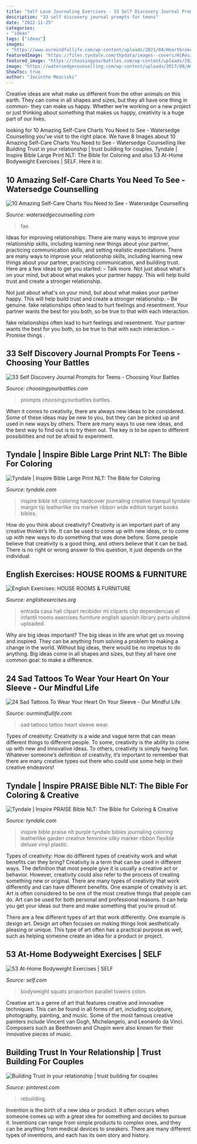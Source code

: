 ```yaml
---
title: "Self Love Journaling Exercises - 33 Self Discovery Journal Prompts For Teens"
description: "33 self discovery journal prompts for teens"
date: "2022-11-25"
categories:
- "ideas"
tags: ["ideas"]
images:
- "https://www.ourmindfullife.com/wp-content/uploads/2021/04/Heartbroken-tattoo-by-@__shiroyami__.jpg"
featuredImage: "https://files.tyndale.com/thpdata/images--covers/HiResJPG/978-1-4964-1985-9.jpg"
featured_image: "https://choosingyourbattles.com/wp-content/uploads/2020/02/33-Journal-Writing-Prompts-for-Teens.png"
image: "https://watersedgecounselling.com/wp-content/uploads/2017/08/Amazing-Self-Care-Charts-You-Need-to-See-5.jpg"
ShowToc: true
author: "Jacinthe Mosciski"
---
```



Creative ideas are what make us different from the other animals on this earth. They can come in all shapes and sizes, but they all have one thing in common- they can make us happy. Whether we’re working on a new project or just thinking about something that makes us happy, creativity is a huge part of our lives.

	

		
looking for 10 Amazing Self-Care Charts You Need to See - Watersedge Counselling you've visit to the right place. We have 8 Images about 10 Amazing Self-Care Charts You Need to See - Watersedge Counselling like Building Trust in your relationship | trust building for couples, Tyndale | Inspire Bible Large Print NLT: The Bible for Coloring and also 53 At-Home Bodyweight Exercises | SELF. Here it is:
		
    
## 10 Amazing Self-Care Charts You Need To See - Watersedge Counselling

<img loading=lazy src="https://watersedgecounselling.com/wp-content/uploads/2017/08/Amazing-Self-Care-Charts-You-Need-to-See-5.jpg" onerror="this.onerror=null;this.src='https://tse1.mm.bing.net/th?id=OIP.8Q9Bjw2eWHrjeXZRl3aP-QAAAA&amp;pid=15.1';" alt="10 Amazing Self-Care Charts You Need to See - Watersedge Counselling">

_Source: watersedgecounselling.com_

>fae. 

	

Ideas for improving relationships: There are many ways to improve your relationship skills, including learning new things about your partner, practicing communication skills, and setting realistic expectations.
There are many ways to improve your relationship skills, including learning new things about your partner, practicing communication, and building trust. Here are a few ideas to get you started: 
     – Talk more. Not just about what's on your mind, but about what makes your partner happy. This will help build trust and create a stronger relationship.

Not just about what's on your mind, but about what makes your partner happy. This will help build trust and create a stronger relationship. – Be genuine. fake relationships often lead to hurt feelings and resentment. Your partner wants the best for you both, so be true to that with each interaction.

fake relationships often lead to hurt feelings and resentment. Your partner wants the best for you both, so be true to that with each interaction. – Promise things .

    
## 33 Self Discovery Journal Prompts For Teens - Choosing Your Battles

<img loading=lazy src="https://choosingyourbattles.com/wp-content/uploads/2020/02/33-Journal-Writing-Prompts-for-Teens.png" onerror="this.onerror=null;this.src='https://tse2.mm.bing.net/th?id=OIP.vW0h0Cv6pcH-trvL6Jtn6gHaLH&amp;pid=15.1';" alt="33 Self Discovery Journal Prompts for Teens - Choosing Your Battles">

_Source: choosingyourbattles.com_

>prompts choosingyourbattles battles. 

	

When it comes to creativity, there are always new ideas to be considered. Some of these ideas may be new to you, but they can be picked up and used in new ways by others. There are many ways to use new ideas, and the best way to find out is to try them out. The key is to be open to different possibilities and not be afraid to experiment.

    
## Tyndale | Inspire Bible Large Print NLT: The Bible For Coloring

<img loading=lazy src="https://files.tyndale.com/thpdata/images--covers/HiResJPG/978-1-4964-1985-9.jpg" onerror="this.onerror=null;this.src='https://tse1.mm.bing.net/th?id=OIP.-h7KN9QLecHV5csZPlHj5AHaJr&amp;pid=15.1';" alt="Tyndale | Inspire Bible Large Print NLT: The Bible for Coloring">

_Source: tyndale.com_

>inspire bible nlt coloring hardcover journaling creative tranquil tyndale margin tip leatherlike ins marker ribbon wide edition target books bibles. 

	

How do you think about creativity?
Creativity is an important part of any creative thinker’s life. It can be used to come up with new ideas, or to come up with new ways to do something that was done before. Some people believe that creativity is a good thing, and others believe that it can be bad. There is no right or wrong answer to this question, it just depends on the individual.

    
## English Exercises: HOUSE ROOMS &amp; FURNITURE

<img loading=lazy src="http://www.englishexercises.org/makeagame/my_documents/my_pictures/2011/oct/5BZ_ENTRADA.jpg" onerror="this.onerror=null;this.src='https://tse1.mm.bing.net/th?id=OIP.BveZdSJF1Eani6PTTWuLrQHaKJ&amp;pid=15.1';" alt="English Exercises: HOUSE ROOMS &amp; FURNITURE">

_Source: englishexercises.org_

>entrada casa hall clipart recibidor mi cliparts clip dependencias el infantil rooms exercises furniture english spanish library parts uložené uploaded. 

	

Why are big ideas important?
The big ideas in life are what get us moving and inspired. They can be anything from solving a problem to making a change in the world. Without big ideas, there would be no impetus to do anything. Big ideas come in all shapes and sizes, but they all have one common goal: to make a difference.

    
## 24 Sad Tattoos To Wear Your Heart On Your Sleeve - Our Mindful Life

<img loading=lazy src="https://www.ourmindfullife.com/wp-content/uploads/2021/04/Heartbroken-tattoo-by-@__shiroyami__.jpg" onerror="this.onerror=null;this.src='https://tse1.mm.bing.net/th?id=OIP.uKoWG00Ix3s-fIuWx7KGawHaKs&amp;pid=15.1';" alt="24 Sad Tattoos To Wear Your Heart On Your Sleeve - Our Mindful Life">

_Source: ourmindfullife.com_

>sad tattoos tattoo heart sleeve wear. 

	

Types of creativity:
Creativity is a wide and vague term that can mean different things to different people. To some, creativity is the ability to come up with new and innovative ideas. To others, creativity is simply having fun. Whatever someone’s definition of creativity, it’s important to remember that there are many creative types out there who could use some help in their creative endeavors!

    
## Tyndale | Inspire PRAISE Bible NLT: The Bible For Coloring &amp; Creative

<img loading=lazy src="https://files.tyndale.com/thpdata/images--covers/HiResJPG/978-1-4964-2984-1.jpg" onerror="this.onerror=null;this.src='https://tse3.mm.bing.net/th?id=OIP.CrcwjbjUQo-M9JIdoGvDqgHaJP&amp;pid=15.1';" alt="Tyndale | Inspire PRAISE Bible NLT: The Bible for Coloring &amp; Creative">

_Source: tyndale.com_

>inspire bible praise nlt purple tyndale bibles journaling coloring leatherlike garden creative feminine silky marker ribbon flexible deluxe vinyl plastic. 

	

Types of creativity: How do different types of creativity work and what benefits can they bring?
Creativity is a term that can be used in different ways. The definition that most people give it is usually a creative act or behavior. However, creativity could also refer to the process of creating something new or original. There are many types of creativity that work differently and can have different benefits. 
One example of creativity is art. Art is often considered to be one of the most creative things that people can do. Art can be used for both personal and professional reasons. It can help you get your ideas out there and make something that you’re proud of. 

There are a few different types of art that work differently. One example is design art. Design art often focuses on making things look aesthetically pleasing or unique. This type of art often has a practical purpose as well, such as helping someone create an idea for a product or project.

    
## 53 At-Home Bodyweight Exercises | SELF

<img loading=lazy src="https://media.self.com/photos/5947fc7c4e4e9b6122499b62/4:3/w_728/Squat.jpg" onerror="this.onerror=null;this.src='https://tse3.mm.bing.net/th?id=OIP.5RNsJg5XhQ6ZEDKl80FROwHaFj&amp;pid=15.1';" alt="53 At-Home Bodyweight Exercises | SELF">

_Source: self.com_

>bodyweight squats proportion parallel towers colon. 

	

Creative art is a genre of art that features creative and innovative techniques. This can be found in all forms of art, including sculpture, photography, painting, and music. Some of the most famous creative painters include Vincent van Gogh, Michelangelo, and Leonardo da Vinci. Composers such as Beethoven and Chopin were also known for their innovative pieces of music.

    
## Building Trust In Your Relationship | Trust Building For Couples

<img loading=lazy src="https://i.pinimg.com/originals/c3/5a/58/c35a5864aa5eface22632d17287e7fdc.png" onerror="this.onerror=null;this.src='https://tse3.mm.bing.net/th?id=OIP.VS7gOsU4jI6ytzjjZkKikQHaLG&amp;pid=15.1';" alt="Building Trust in your relationship | trust building for couples">

_Source: pinterest.com_

>rebuilding. 

	

Invention is the birth of a new idea or product. It often occurs when someone comes up with a great idea for something and decides to pursue it. Inventions can range from simple products to complex ones, and they can be anything from medical devices to sneakers. There are many different types of inventions, and each has its own story and history.


